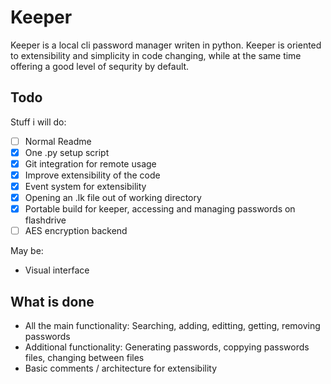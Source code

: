 # Keeper

Keeper is a local cli password manager writen in python. Keeper is oriented to extensibility and simplicity in code changing, while at the same time offering a good level of sequrity by default. 
## Todo

Stuff i will do: 

- [ ]  Normal Readme
- [x]  One .py setup script
- [x]  Git integration for remote usage
- [x]  Improve extensibility of the code
- [x]  Event system for extensibility
- [x]  Opening an .lk file out of working directory
- [x]  Portable build for keeper, accessing and managing passwords on flashdrive
- [ ]  AES encryption backend

May be:

- Visual interface
## What is done

- All the main functionality: Searching, adding, editting, getting, removing passwords 
- Additional functionality: Generating passwords, coppying passwords files, changing between files
- Basic comments / architecture for extensibility
